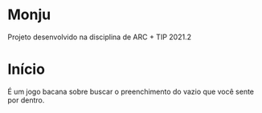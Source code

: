 # Monju

Projeto desenvolvido na disciplina de ARC + TIP 2021.2

# Início

É um jogo bacana sobre buscar o preenchimento do vazio que você sente por dentro.
